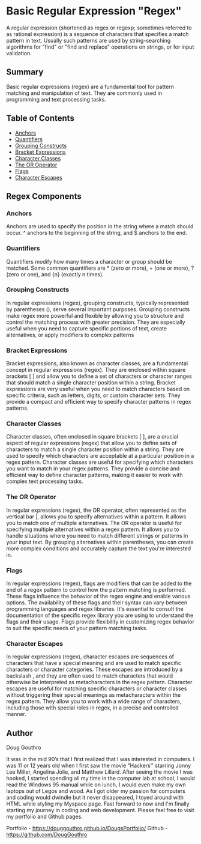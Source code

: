 # Basic Regular Expression "Regex"

A regular expression (shortened as regex or regexp; sometimes referred to as rational expression) is a sequence of characters that specifies a match pattern in text. Usually such patterns are used by string-searching algorithms for "find" or "find and replace" operations on strings, or for input validation.

## Summary

Basic regular expressions (regex) are a fundamental tool for pattern matching and manipulation of text. They are commonly used in programming and text processing tasks. 

## Table of Contents

- [Anchors](#anchors)
- [Quantifiers](#quantifiers)
- [Grouping Constructs](#grouping-constructs)
- [Bracket Expressions](#bracket-expressions)
- [Character Classes](#character-classes)
- [The OR Operator](#the-or-operator)
- [Flags](#flags)
- [Character Escapes](#character-escapes)

## Regex Components

### Anchors
Anchors are used to specify the position in the string where a match should occur. ^ anchors to the beginning of the string, and $ anchors to the end.

### Quantifiers
Quantifiers modify how many times a character or group should be matched. Some common quantifiers are * (zero or more), + (one or more), ? (zero or one), and {n} (exactly n times).

### Grouping Constructs
In regular expressions (regex), grouping constructs, typically represented by parentheses (), serve several important purposes.  Grouping constructs make regex more powerful and flexible by allowing you to structure and control the matching process with greater precision. They are especially useful when you need to capture specific portions of text, create alternatives, or apply modifiers to complex patterns

### Bracket Expressions
Bracket expressions, also known as character classes, are a fundamental concept in regular expressions (regex). They are enclosed within square brackets [ ] and allow you to define a set of characters or character ranges that should match a single character position within a string.  Bracket expressions are very useful when you need to match characters based on specific criteria, such as letters, digits, or custom character sets. They provide a compact and efficient way to specify character patterns in regex patterns.

### Character Classes
Character classes, often enclosed in square brackets [ ], are a crucial aspect of regular expressions (regex) that allow you to define sets of characters to match a single character position within a string. They are used to specify which characters are acceptable at a particular position in a regex pattern.  Character classes are useful for specifying which characters you want to match in your regex patterns. They provide a concise and efficient way to define character patterns, making it easier to work with complex text processing tasks.

### The OR Operator
In regular expressions (regex), the OR operator, often represented as the vertical bar |, allows you to specify alternatives within a pattern. It allows you to match one of multiple alternatives.  The OR operator is useful for specifying multiple alternatives within a regex pattern. It allows you to handle situations where you need to match different strings or patterns in your input text. By grouping alternatives within parentheses, you can create more complex conditions and accurately capture the text you're interested in.

### Flags
In regular expressions (regex), flags are modifiers that can be added to the end of a regex pattern to control how the pattern matching is performed. These flags influence the behavior of the regex engine and enable various options.  The availability of these flags and their syntax can vary between programming languages and regex libraries. It's essential to consult the documentation of the specific regex library you are using to understand the flags and their usage. Flags provide flexibility in customizing regex behavior to suit the specific needs of your pattern matching tasks.

### Character Escapes
In regular expressions (regex), character escapes are sequences of characters that have a special meaning and are used to match specific characters or character categories. These escapes are introduced by a backslash \, and they are often used to match characters that would otherwise be interpreted as metacharacters in the regex pattern.  Character escapes are useful for matching specific characters or character classes without triggering their special meanings as metacharacters within the regex pattern. They allow you to work with a wide range of characters, including those with special roles in regex, in a precise and controlled manner.

## Author
Doug Gouthro

It was in the mid 90’s that I first realized that I was interested in computers. I was 11 or 12 years old when I first saw the movie "Hackers'' starring Jonny Lee Miller, Angelina Jolie, and Matthew Lillard. After seeing the movie I was hooked, I started spending all my time in the computer lab at school, I would read the Windows 95 manual while on lunch, I would even make my own laptops out of Legos and wood. As I got older my passion for computers and coding would dwindle but it never disappeared, I toyed around with HTML while styling my Myspace page. Fast forward to now and I'm finally starting my journey in coding and web development.  Please feel free to visit my portfolio and Github pages.

Portfolio - https://douggouthro.github.io/DougsPortfolio/
Github - https://github.com/DougGouthro